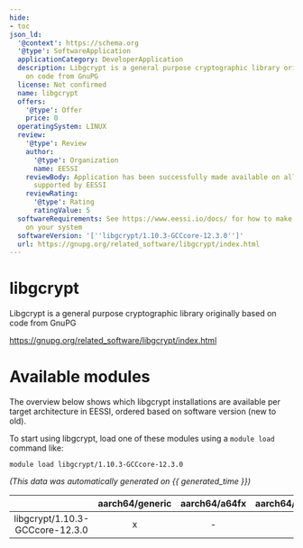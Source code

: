 ```yaml
---
hide:
- toc
json_ld:
  '@context': https://schema.org
  '@type': SoftwareApplication
  applicationCategory: DeveloperApplication
  description: Libgcrypt is a general purpose cryptographic library originally based
    on code from GnuPG
  license: Not confirmed
  name: libgcrypt
  offers:
    '@type': Offer
    price: 0
  operatingSystem: LINUX
  review:
    '@type': Review
    author:
      '@type': Organization
      name: EESSI
    reviewBody: Application has been successfully made available on all architectures
      supported by EESSI
    reviewRating:
      '@type': Rating
      ratingValue: 5
  softwareRequirements: See https://www.eessi.io/docs/ for how to make EESSI available
    on your system
  softwareVersion: '[''libgcrypt/1.10.3-GCCcore-12.3.0'']'
  url: https://gnupg.org/related_software/libgcrypt/index.html
---
```


libgcrypt
=========


Libgcrypt is a general purpose cryptographic library originally based on code from GnuPG

https://gnupg.org/related_software/libgcrypt/index.html
# Available modules


The overview below shows which libgcrypt installations are available per target architecture in EESSI, ordered based on software version (new to old).

To start using libgcrypt, load one of these modules using a `module load` command like:

```shell
module load libgcrypt/1.10.3-GCCcore-12.3.0
```

*(This data was automatically generated on {{ generated_time }})*

| |aarch64/generic|aarch64/a64fx|aarch64/neoverse_n1|aarch64/neoverse_v1|aarch64/nvidia/grace|x86_64/generic|x86_64/amd/zen2|x86_64/amd/zen3|x86_64/amd/zen4|x86_64/intel/cascadelake|x86_64/intel/haswell|x86_64/intel/icelake|x86_64/intel/sapphirerapids|x86_64/intel/skylake_avx512|
| :---: | :---: | :---: | :---: | :---: | :---: | :---: | :---: | :---: | :---: | :---: | :---: | :---: | :---: | :---: |
|libgcrypt/1.10.3-GCCcore-12.3.0|x|-|x|x|x|x|x|x|x|x|x|x|x|x|
